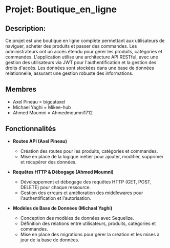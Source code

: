 # Projet: Boutique_en_ligne

## Description:

Ce projet est une boutique en ligne complète permettant aux utilisateurs de naviguer, acheter des produits et passer des commandes. Les administrateurs ont un accès étendu pour gérer les produits, catégories et commandes. L'application utilise une architecture API RESTful, avec une gestion des utilisateurs via JWT pour l'authentification et la gestion des droits d'accès. Les données sont stockées dans une base de données relationnelle, assurant une gestion robuste des informations.

## Membres

- Axel Pineau = bigcataxel
- Michael Yaghi = Mikee-hub
- Ahmed Moumni = Ahmedmoumni1712

## Fonctionnalités

- **Routes API (Axel Pineau)**
  - Création des routes pour les produits, catégories et commandes.
  - Mise en place de la logique métier pour ajouter, modifier, supprimer et récupérer des données.

- **Requêtes HTTP & Débogage (Ahmed Moumni)**
  - Développement et débogage des requêtes HTTP (GET, POST, DELETE) pour chaque ressource.
  - Gestion des erreurs et amélioration des middlewares pour l'authentification et l'autorisation.

- **Modèles de Base de Données (Michael Yaghi)**
  - Conception des modèles de données avec Sequelize.
  - Définition des relations entre utilisateurs, produits, catégories et commandes.
  - Mise en place des migrations pour gérer la création et les mises à jour de la base de données.
